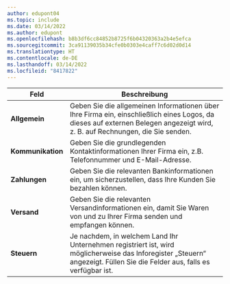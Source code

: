 ```yaml
---
author: edupont04
ms.topic: include
ms.date: 03/14/2022
ms.author: edupont
ms.openlocfilehash: b8b3df6cc84852b8725f6b04320363a2b4e5efca
ms.sourcegitcommit: 3ca91139035b34cfe0b0303e4caff7c6d02d0d14
ms.translationtype: HT
ms.contentlocale: de-DE
ms.lasthandoff: 03/14/2022
ms.locfileid: "8417822"
---
```

|Feld|Beschreibung|  
|-------------|---------------------------------------|  
|**Allgemein**|Geben Sie die allgemeinen Informationen über Ihre Firma ein, einschließlich eines Logos, da dieses auf externen Belegen angezeigt wird, z. B. auf Rechnungen, die Sie senden. |  
|**Kommunikation**|Geben Sie die grundlegenden Kontaktinformationen Ihrer Firma ein, z.B. Telefonnummer und E-Mail-Adresse.|  
|**Zahlungen**| Geben Sie die relevanten Bankinformationen ein, um sicherzustellen, dass Ihre Kunden Sie bezahlen können.|  
|**Versand**|Geben Sie die relevanten Versandinformationen ein, damit Sie Waren von und zu Ihrer Firma senden und empfangen können.|  
|**Steuern**|Je nachdem, in welchem Land Ihr Unternehmen registriert ist, wird möglicherweise das Inforegister „Steuern“ angezeigt. Füllen Sie die Felder aus, falls es verfügbar ist.|  
